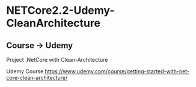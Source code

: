 # NETCore2.2-Udemy-CleanArchitecture

## Course -> Udemy

Project .NetCore with Clean-Architecture

Udemy Course
https://www.udemy.com/course/getting-started-with-net-core-clean-architecture/
